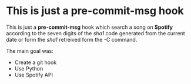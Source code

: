 # This is just a pre-commit-msg hook

This is just a **pre-commit-msg** hook which search a song on **Spotify** according to the seven digits of the _sha1_ code generated from the current date or form the _sha1_ retreived form the -C command.

The main goal was: 
* Create a git hook
* Use Python
* Use Spotify API

